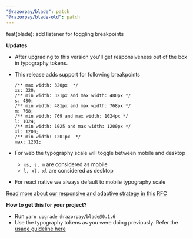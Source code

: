```yaml
---
"@razorpay/blade": patch
"@razorpay/blade-old": patch
---
```


feat(blade): add listener for toggling breakpoints

**Updates**
* After upgrading to this version you'll get responsiveness out of the box in typography tokens.

* This release adds support for following breakpoints
  ```
  /** max width: 320px  */
  xs: 320;
  /** min width: 321px and max width: 480px */
  s: 480;
  /** min width: 481px and max width: 768px */
  m: 768;
  /** min width: 769 and max width: 1024px */
  l: 1024;
  /** min width: 1025 and max width: 1200px */
  xl: 1200;
  /** min width: 1201px  */
  max: 1201;
  ```
* For web the typography scale will toggle between mobile and desktop
  * `xs, s, m` are considered as mobile
  * `l, xl, xl` are considered as desktop
* For react native we always default to mobile typography scale

[Read more about our responsive and adaptive strategy in this RFC](https://github.com/razorpay/blade/blob/master/rfcs/2022-02-11-responsive-and-adaptive-layout-strategy.md)

**How to get this for your project?**
* Run `yarn upgrade @razorpay/blade@0.1.6`
* Use the typography tokens as you were doing previously. Refer the [usage guideline here](https://61c19ee8d3d282003ac1d81c-jukcfyruls.chromatic.com/?path=/story/tokens-typography--page&globals=measureEnabled:false)
